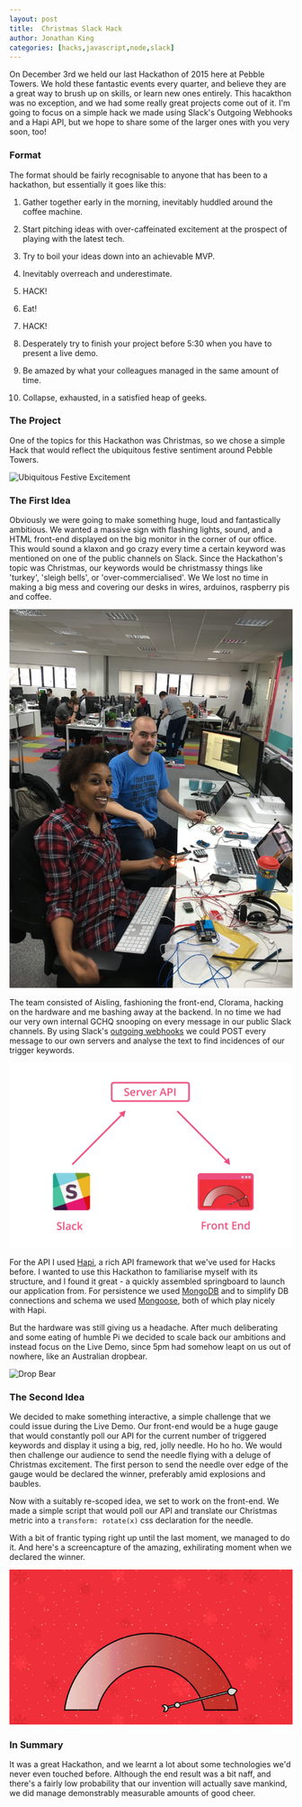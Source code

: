 ```yaml
---
layout: post
title:  Christmas Slack Hack
author: Jonathan King
categories: [hacks,javascript,node,slack]
---
```

On December 3rd we held our last Hackathon of 2015 here at Pebble Towers. We hold these fantastic events every quarter, and believe they are a great way to brush up on skills, or learn new ones entirely. This hacakthon was no exception, and we had some really great projects come out of it. I'm going to focus on a simple hack we made using Slack's Outgoing Webhooks and a Hapi API, but we hope to share some of the larger ones with you very soon, too!

### Format

The format should be fairly recognisable to anyone that has been to a hackathon, but essentially it goes like this:

1. Gather together early in the morning, inevitably huddled around the coffee machine.

1. Start pitching ideas with over-caffeinated excitement at the prospect of playing with the latest tech.

1. Try to boil your ideas down into an achievable MVP.

1. Inevitably overreach and underestimate.

1. HACK!

1. Eat!

1. HACK!

1. Desperately try to finish your project before 5:30 when you have to present a live demo.

1. Be amazed by what your colleagues managed in the same amount of time.

1. Collapse, exhausted, in a satisfied heap of geeks.

### The Project

One of the topics for this Hackathon was Christmas, so we chose a simple Hack that would reflect the ubiquitous festive sentiment around Pebble Towers.

![Ubiquitous Festive Excitement](https://pbs.twimg.com/media/CVF1N6pWwAAWdue.jpg:large)

### The First Idea

Obviously we were going to make something huge, loud and fantastically ambitious. We wanted a massive sign with flashing lights, sound, and a HTML front-end displayed on the big monitor in the corner of our office. This would sound a klaxon and go crazy every time a certain keyword was mentioned on one of the public channels on Slack. Since the Hackathon's topic was Christmas, our keywords would be christmassy things like 'turkey', 'sleigh bells', or 'over-commercialised'. We We lost no time in making a big mess and covering our desks in wires, arduinos, raspberry pis and coffee.

![George Hiding His Face](/img/posts/2015-12-08-christmas-slack-o-meter/george-hiding.jpg)

The team consisted of Aisling, fashioning the front-end, Clorama, hacking on the hardware and me bashing away at the backend. In no time we had our very own internal GCHQ snooping on every message in our public Slack channels. By using Slack's [outgoing webhooks](https://api.slack.com/outgoing-webhooks) we could POST every message to our own servers and analyse the text to find incidences of our trigger keywords.

![API diagram](/img/posts/2015-12-08-christmas-slack-o-meter/cristmas-meter-diagram.png)

For the API I used [Hapi](hapijs.com), a rich API framework that we've used for Hacks before. I wanted to use this Hackathon to familiarise myself with its structure, and I found it great - a quickly assembled springboard to launch our application from. For persistence we used [MongoDB](https://www.mongodb.org/) and to simplify DB connections and schema we used [Mongoose](http://mongoosejs.com/), both of which play nicely with Hapi.


But the hardware was still giving us a headache. After much deliberating and some eating of humble Pi we decided to scale back our ambitions and instead focus on the Live Demo, since 5pm had somehow leapt on us out of nowhere, like an Australian dropbear.

![Drop Bear](http://ftg.operationsupplydrop.org/wp-content/uploads/2015/04/drop-bear-image.jpg)

### The Second Idea

We decided to make something interactive, a simple challenge that we could issue during the Live Demo. Our front-end would be a huge gauge that would constantly poll our API for the current number of triggered keywords and display it using a big, red, jolly needle. Ho ho ho. We would then challenge our audience to send the needle flying with a deluge of Christmas excitement. The first person to send the needle over edge of the gauge would be declared the winner, preferably amid explosions and baubles.

Now with a suitably re-scoped idea, we set to work on the front-end. We made a simple script that would poll our API and translate our Christmas metric into a `transform: rotate(x)` css declaration for the needle.

With a bit of frantic typing right up until the last moment, we managed to do it. And here's a screencapture of the amazing, exhilirating moment when we declared the winner.

![Gif of Hack ending](/img/posts/2015-12-08-christmas-slack-o-meter/christmas-hack.gif)

### In Summary

It was a great Hackathon, and we learnt a lot about some technologies we'd never even touched before. Although the end result was a bit naff, and there's a fairly low probability that our invention will actually save mankind, we did manage demonstrably measurable amounts of good cheer.


